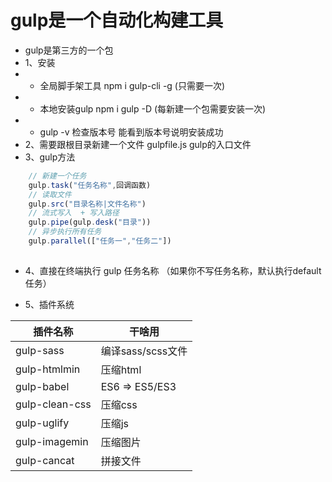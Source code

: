 # gulp是一个自动化构建工具
- gulp是第三方的一个包
- 1、安装
- - 全局脚手架工具 npm i gulp-cli -g (只需要一次)
- - 本地安装gulp  npm i gulp -D (每新建一个包需要安装一次)
- - gulp -v 检查版本号   能看到版本号说明安装成功
- 2、需要跟根目录新建一个文件 gulpfile.js gulp的入口文件
- 3、gulp方法
```javascript
    // 新建一个任务
    gulp.task("任务名称",回调函数)
    // 读取文件
    gulp.src("目录名称|文件名称")
    // 流式写入  + 写入路径
    gulp.pipe(gulp.desk("目录"))
    // 异步执行所有任务
    gulp.parallel(["任务一","任务二"])
   
```
- 4、直接在终端执行 gulp 任务名称   （如果你不写任务名称，默认执行default任务）


- 5、插件系统

插件名称|干啥用
---|---
gulp-sass | 编译sass/scss文件
gulp-htmlmin | 压缩html
gulp-babel | ES6 => ES5/ES3
gulp-clean-css | 压缩css
gulp-uglify | 压缩js
gulp-imagemin | 压缩图片
gulp-cancat | 拼接文件
